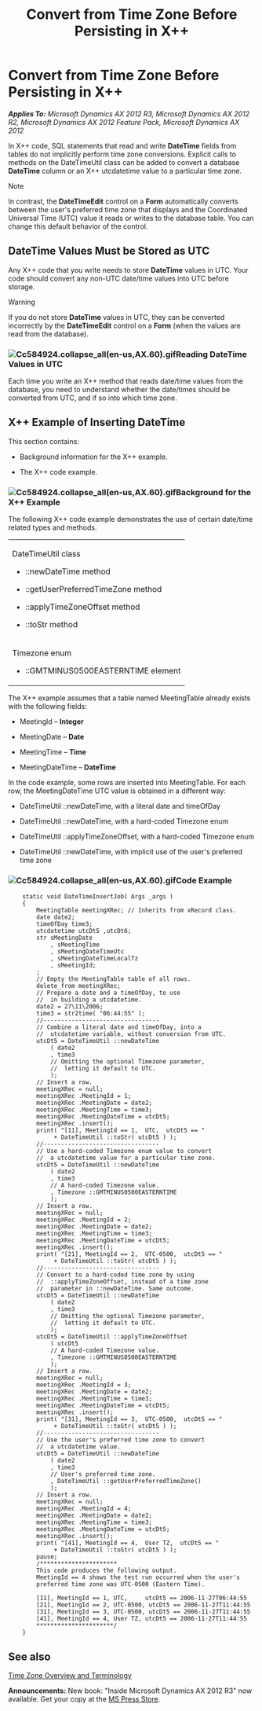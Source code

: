 ﻿---
title: Convert from Time Zone Before Persisting in X++
TOCTitle: Convert from Time Zone Before Persisting in X++
ms:assetid: 240cafff-3f24-4223-aa55-49a80747e741
ms:mtpsurl: https://msdn.microsoft.com/en-us/library/Cc584924(v=AX.60)
ms:contentKeyID: 35241614
ms.date: 05/18/2015
mtps_version: v=AX.60
---

# Convert from Time Zone Before Persisting in X++ 


_**Applies To:** Microsoft Dynamics AX 2012 R3, Microsoft Dynamics AX 2012 R2, Microsoft Dynamics AX 2012 Feature Pack, Microsoft Dynamics AX 2012_

In X++ code, SQL statements that read and write **DateTime** fields from tables do not implicitly perform time zone conversions. Explicit calls to methods on the DateTimeUtil class can be added to convert a database **DateTime** column or an X++ utcdatetime value to a particular time zone.


> [!NOTE]
> <P>In contrast, the <STRONG>DateTimeEdit</STRONG> control on a <STRONG>Form</STRONG> automatically converts between the user's preferred time zone that displays and the Coordinated Universal Time (UTC) value it reads or writes to the database table. You can change this default behavior of the control.</P>



## DateTime Values Must be Stored as UTC

Any X++ code that you write needs to store **DateTime** values in UTC. Your code should convert any non-UTC date/time values into UTC before storage.


> [!WARNING]
> <P>If you do not store <STRONG>DateTime</STRONG> values in UTC, they can be converted incorrectly by the <STRONG>DateTimeEdit</STRONG> control on a <STRONG>Form</STRONG> (when the values are read from the database).</P>



### ![Cc584924.collapse\_all(en-us,AX.60).gif](images/Gg863931.collapse_all(en-us,AX.60).gif "Cc584924.collapse_all(en-us,AX.60).gif")Reading DateTime Values in UTC

Each time you write an X++ method that reads date/time values from the database, you need to understand whether the date/times should be converted from UTC, and if so into which time zone.

## X++ Example of Inserting DateTime

This section contains:

  - Background information for the X++ example.

  - The X++ code example.

### ![Cc584924.collapse\_all(en-us,AX.60).gif](images/Gg863931.collapse_all(en-us,AX.60).gif "Cc584924.collapse_all(en-us,AX.60).gif")Background for the X++ Example

The following X++ code example demonstrates the use of certain date/time related types and methods.

<table>
<colgroup>
<col style="width: 100%" />
</colgroup>
<tbody>
<tr class="odd">
<td><p>DateTimeUtil class</p>
<ul>
<li><p>::newDateTime method</p></li>
<li><p>::getUserPreferredTimeZone method</p></li>
<li><p>::applyTimeZoneOffset method</p></li>
<li><p>::toStr method</p></li>
</ul></td>
</tr>
<tr class="even">
<td><p>Timezone enum</p>
<ul>
<li><p>::GMTMINUS0500EASTERNTIME element</p></li>
</ul></td>
</tr>
</tbody>
</table>


The X++ example assumes that a table named MeetingTable already exists with the following fields:

  - MeetingId – **Integer**

  - MeetingDate – **Date**

  - MeetingTime – **Time**

  - MeetingDateTime – **DateTime**

In the code example, some rows are inserted into MeetingTable. For each row, the MeetingDateTime UTC value is obtained in a different way:

  - DateTimeUtil ::newDateTime, with a literal date and timeOfDay

  - DateTimeUtil ::newDateTime, with a hard-coded Timezone enum

  - DateTimeUtil ::applyTimeZoneOffset, with a hard-coded Timezone enum

  - DateTimeUtil ::newDateTime, with implicit use of the user's preferred time zone

### ![Cc584924.collapse\_all(en-us,AX.60).gif](images/Gg863931.collapse_all(en-us,AX.60).gif "Cc584924.collapse_all(en-us,AX.60).gif")Code Example
```X++  
    static void DateTimeInsertJob( Args _args )
    {
        MeetingTable meetingXRec; // Inherits from xRecord class.
        date date2;
        timeOfDay time3;
        utcdatetime utcDt5 ,utcDt6;
        str sMeetingDate
            , sMeetingTime
            , sMeetingDateTimeUtc
            , sMeetingDateTimeLocalTz
            , sMeetingId;
        ;
        // Empty the MeetingTable table of all rows.
        delete_from meetingXRec;
        // Prepare a date and a timeOfDay, to use
        //  in building a utcdatetime.
        date2 = 27\11\2006;
        time3 = str2time( "06:44:55" );
        //---------------------------------
        // Combine a literal date and timeOfDay, into a
        //  utcdatetime variable, without conversion from UTC.
        utcDt5 = DateTimeUtil ::newDateTime
            ( date2
            , time3
            // Omitting the optional Timezone parameter,
            //  letting it default to UTC.
            );
        // Insert a row.
        meetingXRec = null;
        meetingXRec .MeetingId = 1;
        meetingXRec .MeetingDate = date2;
        meetingXRec .MeetingTime = time3;
        meetingXRec .MeetingDateTime = utcDt5;
        meetingXRec .insert();
        print( "[11], MeetingId == 1,  UTC,  utcDt5 == "
             + DateTimeUtil ::toStr( utcDt5 ) );
        //---------------------------------
        // Use a hard-coded Timezone enum value to convert
        //  a utcdatetime value for a particular time zone.
        utcDt5 = DateTimeUtil ::newDateTime
            ( date2
            , time3
            // A hard-coded Timezone value.
            , Timezone ::GMTMINUS0500EASTERNTIME
            );
        // Insert a row.
        meetingXRec = null;
        meetingXRec .MeetingId = 2;
        meetingXRec .MeetingDate = date2;
        meetingXRec .MeetingTime = time3;
        meetingXRec .MeetingDateTime = utcDt5;
        meetingXRec .insert();
        print( "[21], MeetingId == 2,  UTC-0500,  utcDt5 == "
             + DateTimeUtil ::toStr( utcDt5 ) );
        //---------------------------------
        // Convert to a hard-coded time zone by using
        //  ::applyTimeZoneOffset, instead of a time zone
        //  parameter in ::newDateTime. Same outcome.
        utcDt5 = DateTimeUtil ::newDateTime
            ( date2
            , time3
            // Omitting the optional Timezone parameter,
            //  letting it default to UTC.
            );
        utcDt5 = DateTimeUtil ::applyTimeZoneOffset
            ( utcDt5
            // A hard-coded Timezone value.
            , Timezone ::GMTMINUS0500EASTERNTIME
            );
        // Insert a row.
        meetingXRec = null;
        meetingXRec .MeetingId = 3;
        meetingXRec .MeetingDate = date2;
        meetingXRec .MeetingTime = time3;
        meetingXRec .MeetingDateTime = utcDt5;
        meetingXRec .insert();
        print( "[31], MeetingId == 3,  UTC-0500,  utcDt5 == "
             + DateTimeUtil ::toStr( utcDt5 ) );
        //---------------------------------
        // Use the user's preferred time zone to convert
        //  a utcdatetime value.
        utcDt5 = DateTimeUtil ::newDateTime
            ( date2
            , time3
            // User's preferred time zone.
            , DateTimeUtil ::getUserPreferredTimeZone()
            );
        // Insert a row.
        meetingXRec = null;
        meetingXRec .MeetingId = 4;
        meetingXRec .MeetingDate = date2;
        meetingXRec .MeetingTime = time3;
        meetingXRec .MeetingDateTime = utcDt5;
        meetingXRec .insert();
        print( "[41], MeetingId == 4,  User TZ,  utcDt5 == "
             + DateTimeUtil ::toStr( utcDt5 ) );
        pause;
        /**********************
        This code produces the following output.
        MeetingId == 4 shows the test run occurred when the user's
        preferred time zone was UTC-0500 (Eastern Time).
    
        [11], MeetingId == 1, UTC,     utcDt5 == 2006-11-27T06:44:55
        [21], MeetingId == 2, UTC-0500, utcDt5 == 2006-11-27T11:44:55
        [31], MeetingId == 3, UTC-0500, utcDt5 == 2006-11-27T11:44:55
        [41], MeetingId == 4, User TZ, utcDt5 == 2006-11-27T11:44:55
        **********************/
    }
```
## See also

[Time Zone Overview and Terminology](time-zone-overview-and-terminology.md)

  
**Announcements:** New book: "Inside Microsoft Dynamics AX 2012 R3" now available. Get your copy at the [MS Press Store](https://www.microsoftpressstore.com/store/inside-microsoft-dynamics-ax-2012-r3-9780735685109).

